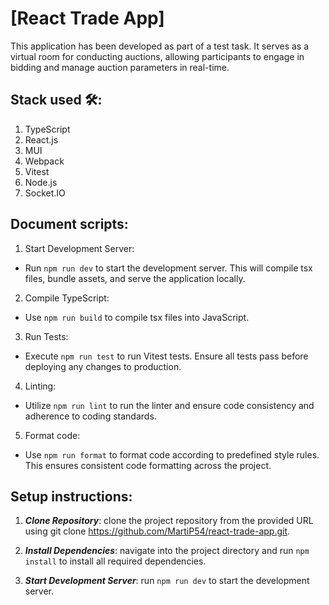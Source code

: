 # [React Trade App]

This application has been developed as part of a test task. It serves as a virtual room for conducting auctions, allowing participants to engage in bidding and manage auction parameters in real-time.

## Stack used 🛠️:
1. TypeScript
2. React.js
4. MUI
5. Webpack
6. Vitest
7. Node.js
8. Socket.IO


## Document scripts:
1. Start Development Server:

- Run `npm run dev` to start the development server. This will compile tsx files, bundle assets, and serve the application locally.

2. Compile TypeScript:

- Use `npm run build` to compile tsx files into JavaScript.

3. Run Tests:

- Execute `npm run test` to run Vitest tests. Ensure all tests pass before deploying any changes to production.

4. Linting:

- Utilize `npm run lint` to run the linter and ensure code consistency and adherence to coding standards.

5. Format code:

- Use `npm run format` to format code according to predefined style rules. This ensures consistent code formatting across the project.

## Setup instructions:

1. **_Clone Repository_**: clone the project repository from the provided URL using git clone
 <https://github.com/MartiP54/react-trade-app.git>.

2. **_Install Dependencies_**: navigate into the project directory and run `npm install` to install all required dependencies.

3. **_Start Development Server_**: run `npm run dev` to start the development server.
